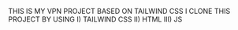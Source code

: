 THIS IS MY VPN PROJECT BASED ON TAILWIND CSS I CLONE THIS PROJECT BY USING
I) TAILWIND CSS 
II) HTML
III) JS
